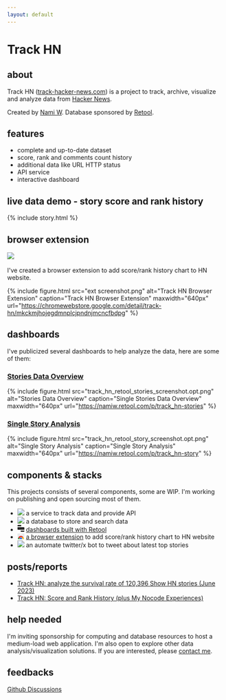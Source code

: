 ```yaml
---
layout: default
---
```


# Track HN

## about

Track HN ([track-hacker-news.com](https://track-hacker-news.com)) is a project to track, archive, visualize and analyze data from [Hacker News](https://news.ycombinator.com/).

Created by [Nami W](https://nami.land/). Database sponsored by [Retool](https://retool.com/).

## features

- complete and up-to-date dataset
- score, rank and comments count history
- additional data like URL HTTP status
- API service
- interactive dashboard

## live data demo - story score and rank history

{% include story.html %}

<script type="module">
  {% include story.js %}
</script>

## browser extension

<a href="https://chromewebstore.google.com/detail/track-hn/mkckmjhojegdmnplcjpndnjmcncfbdpg" target="_blank">
  <img src="https://storage.googleapis.com/web-dev-uploads/image/WlD8wC6g8khYWPJUsQceQkhXSlv1/tbyBjqi7Zu733AAKA5n4.png" style="margin:unset">
</a>

I've created a browser extension to add score/rank history chart to HN website.

{% include figure.html
  src="ext screenshot.png"
  alt="Track HN Browser Extension"
  caption="Track HN Browser Extension"
  maxwidth="640px"
  url="https://chromewebstore.google.com/detail/track-hn/mkckmjhojegdmnplcjpndnjmcncfbdpg"
%}

## dashboards

I've publicized several dashboards to help analyze the data, here are some of them:

### [Stories Data Overview](https://namiw.retool.com/p/track_hn-stories)

{% include figure.html
  src="track_hn_retool_stories_screenshot.opt.png"
  alt="Stories Data Overview"
  caption="Single Stories Data Overview"
  maxwidth="640px"
  url="https://namiw.retool.com/p/track_hn-stories"
%}

### [Single Story Analysis](https://namiw.retool.com/p/track_hn-story)

{% include figure.html
  src="track_hn_retool_story_screenshot.opt.png"
  alt="Single Story Analysis"
  caption="Single Story Analysis"
  maxwidth="640px"
  url="https://namiw.retool.com/p/track_hn-story"
%}

## components & stacks

This projects consists of several components, some are WIP. I'm working on publishing and open sourcing most of them.

- <img src="https://cdn.jsdelivr.net/gh/devicons/devicon@latest/icons/rails/rails-plain.svg" width="16" style="display: inline-block" /> a service to track data and provide API
- <img src="https://cdn.jsdelivr.net/gh/devicons/devicon@latest/icons/postgresql/postgresql-original.svg" width="16" style="display: inline-block" /> a database to store and search data
- <img src="assets/retool.svg" width="16" style="display: inline-block" /> [dashboards built with Retool](https://namiw.retool.com/p/track_hn-stories)
- <img src="assets/chrome-web-store.svg" width="16" style="display: inline-block" /> [a browser extension](https://chromewebstore.google.com/detail/track-hn/mkckmjhojegdmnplcjpndnjmcncfbdpg) to add score/rank history chart to HN website
- <img src="https://cdn.jsdelivr.net/gh/devicons/devicon@latest/icons/twitter/twitter-original.svg" width="16" style="display: inline-block" /> an automate twitter/x bot to tweet about latest top stories

## posts/reports

- [Track HN: analyze the survival rate of 120,396 Show HN stories (June 2023)](https://nami.land/2023/06/11/track-hn-analyze-survival-rate-of-120-396-show-hn-posts-june-2023.html)
- [Track HN: Score and Rank History (plus My Nocode Experiences)](https://nami.land/2024/05/10/track-hn-rank-history.html)

## help needed

I'm inviting sponsorship for computing and database resources to host a medium-load web application. I'm also open to explore other data analysis/visualization solutions. If you are interested, please [contact me](mailto:me@nami.land).

## feedbacks

[Github Discussions](https://github.com/orgs/track-hacker-news/discussions)

<script >
  {% include umami.js %}
</script>
